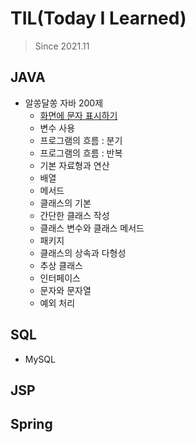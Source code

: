# TIL(Today I Learned)

> Since 2021.11
>

## JAVA

- 알쏭달쏭 자바 200제
  - [화면에 문자 표시하기](https://github.com/kwonohsun12/TIL/blob/cce893e0b3e041ecab38c5f9869914ab9bc5b726/JAVA/java-200-hanbit/1.md)
  - 변수 사용
  - 프로그램의 흐름 : 분기
  - 프로그램의 흐름 : 반복
  - 기본 자료형과 연산
  - 배열
  - 메서드
  - 클래스의 기본
  - 간단한 클래스 작성
  - 클래스 변수와 클래스 메서드
  - 패키지
  - 클래스의 상속과 다형성
  - 추상 클래스
  - 인터페이스
  - 문자와 문자열
  - 예외 처리



## SQL

- MySQL



## JSP





## Spring



